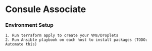 # Consule Associate

### Environment Setup 
    1. Run terraform apply to create your VMs/Droplets
    2. Run Ansible playbook on each host to install packages (TODO: Automate this)
